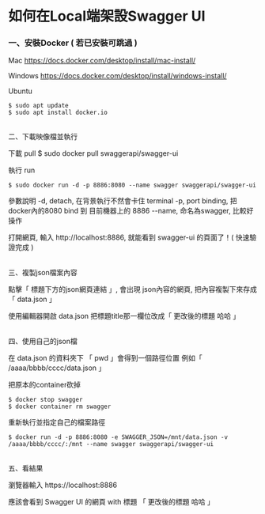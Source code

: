 # 如何在Local端架設Swagger UI
### 一、安裝Docker ( 若已安裝可跳過 )

Mac
https://docs.docker.com/desktop/install/mac-install/

Windows
https://docs.docker.com/desktop/install/windows-install/

Ubuntu
```
$ sudo apt update
$ sudo apt install docker.io
```
<br>
二、下載映像檔並執行

下載 pull
$ sudo docker pull swaggerapi/swagger-ui

執行 run
```
$ sudo docker run -d -p 8886:8080 --name swagger swaggerapi/swagger-ui
```
參數說明
-d, detach, 在背景執行不然會卡住 terminal
-p, port binding, 把 docker內的8080 bind 到 目前機器上的 8886
--name, 命名為swagger, 比較好操作

打開網頁, 輸入 http://localhost:8886, 就能看到 swagger-ui 的頁面了！( 快速驗證完成 )

<br>
三、複製json檔案內容

點擊「 標題下方的json網頁連結 」, 會出現 json內容的網頁, 把內容複製下來存成「 data.json 」

使用編輯器開啟 data.json 把標題title那一欄位改成「 更改後的標題 哈哈 」

<br>
四、使用自己的json檔

在 data.json 的資料夾下 「 pwd 」會得到一個路徑位置 例如「 /aaaa/bbbb/cccc/data.json 」

把原本的container砍掉
```
$ docker stop swagger
$ docker container rm swagger
```
重新執行並指定自己的檔案路徑
```
$ docker run -d -p 8886:8080 -e SWAGGER_JSON=/mnt/data.json -v /aaaa/bbbb/cccc/:/mnt --name swagger swaggerapi/swagger-ui
```
<br>
五、看結果

瀏覽器輸入 https://localhost:8886

應該會看到 Swagger UI 的網頁 with 標題 「 更改後的標題 哈哈 」
